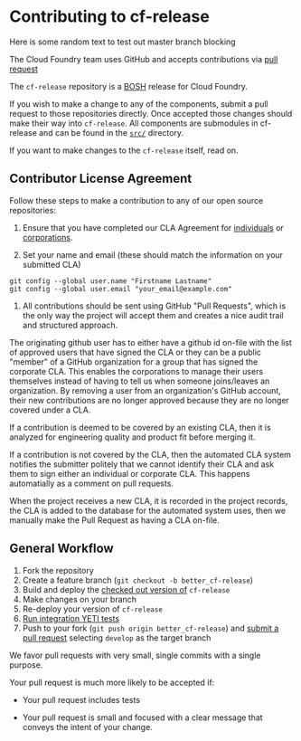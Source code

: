 # Contributing to cf-release

Here is some random text to test out master branch blocking

The Cloud Foundry team uses GitHub and accepts contributions via
[pull request](https://help.github.com/articles/using-pull-requests)

The `cf-release` repository is a [BOSH](https://github.com/cloudfoundry/bosh)
release for Cloud Foundry.

If you wish to make a change to any of the components, submit a pull request to
those repositories directly. Once accepted those changes should make their way
into `cf-release`. All components are submodules in cf-release and can be found
in the [`src/`](https://github.com/cloudfoundry/cf-release/tree/master/src)
directory.

If you want to make changes to the `cf-release` itself, read on.

## Contributor License Agreement

Follow these steps to make a contribution to any of our open source repositories:

1. Ensure that you have completed our CLA Agreement for
  [individuals](http://www.cloudfoundry.org/individualcontribution.pdf) or
  [corporations](http://www.cloudfoundry.org/corpcontribution.pdf).

1. Set your name and email (these should match the information on your submitted CLA)

```
git config --global user.name "Firstname Lastname"
git config --global user.email "your_email@example.com"
```

1. All contributions should be sent using GitHub "Pull Requests", which is the only way the project will accept them
   and creates a nice audit trail and structured approach.

The originating github user has to either have a github id on-file with the list of approved users that have signed
the CLA or they can be a public "member" of a GitHub organization for a group that has signed the corporate CLA.
This enables the corporations to manage their users themselves instead of having to tell us when someone joins/leaves
an organization. By removing a user from an organization's GitHub account, their new contributions are no longer
approved because they are no longer covered under a CLA.

If a contribution is deemed to be covered by an existing CLA, then it is analyzed for engineering quality and product
fit before merging it.

If a contribution is not covered by the CLA, then the automated CLA system notifies the submitter politely that we
cannot identify their CLA and ask them to sign either an individual or corporate CLA. This happens automatially as a
comment on pull requests.

When the project receives a new CLA, it is recorded in the project records, the CLA is added to the database for the
automated system uses, then we manually make the Pull Request as having a CLA on-file.

## General Workflow

1. Fork the repository
1. Create a feature branch (`git checkout -b better_cf-release`)
1. Build and deploy the
   [checked out version of](http://docs.cloudfoundry.com/docs/running/deploying-cf/common/cf-release.html) `cf-release`
1. Make changes on your branch
1. Re-deploy your version of `cf-release`
1. [Run integration YETI tests](https://github.com/cloudfoundry/vcap-yeti)
1. Push to your fork (`git push origin better_cf-release`) and
   [submit a pull request](https://help.github.com/articles/creating-a-pull-request)
   selecting `develop` as the target branch

We favor pull requests with very small, single commits with a single purpose.

Your pull request is much more likely to be accepted if:

* Your pull request includes tests

* Your pull request is small and focused with a clear message that conveys the intent of your change.
